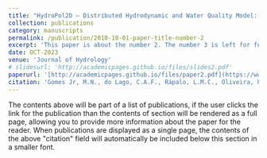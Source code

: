 ```yaml
---
title: "HydroPol2D – Distributed Hydrodynamic and Water Quality Model: Challenges and Opportunities in Poorly-Gauged Catchments"
collection: publications
category: manuscripts
permalink: /publication/2010-10-01-paper-title-number-2
excerpt: 'This paper is about the number 2. The number 3 is left for future work.'
date: OCT-2023
venue: 'Journal of Hydrology'
# slidesurl: 'http://academicpages.github.io/files/slides2.pdf'
paperurl: '[http://academicpages.github.io/files/paper2.pdf](https://www.sciencedirect.com/science/article/pii/S0022169423009241](https://www.sciencedirect.com/science/article/pii/S0022169423009241)'
citation: 'Gomes Jr, M.N., do Lago, C.A.F., Rápalo, L.M.C., Oliveira, P.T.S., Giacomoni, M.H. and Mendiondo, E.M., 2023. HydroPol2D—Distributed hydrodynamic and water quality model: Challenges and opportunities in poorly-gauged catchments. Journal of Hydrology, p.129982.'
---
```


The contents above will be part of a list of publications, if the user clicks the link for the publication than the contents of section will be rendered as a full page, allowing you to provide more information about the paper for the reader. When publications are displayed as a single page, the contents of the above "citation" field will automatically be included below this section in a smaller font.
